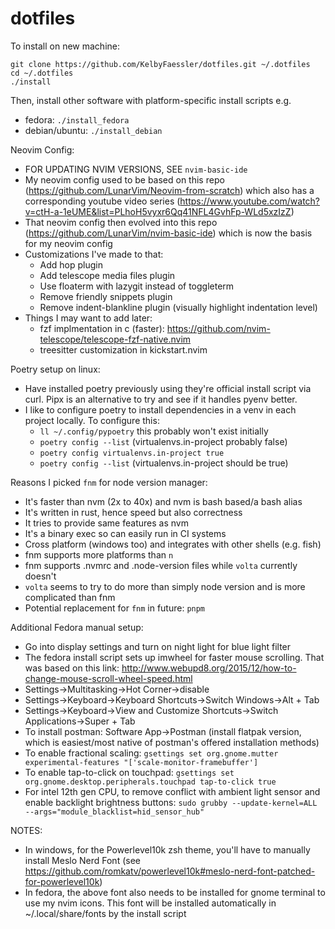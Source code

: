 # dotfiles

To install on new machine:
```
git clone https://github.com/KelbyFaessler/dotfiles.git ~/.dotfiles
cd ~/.dotfiles
./install
```

Then, install other software with platform-specific install scripts e.g. 
- fedora: `./install_fedora`
- debian/ubuntu: `./install_debian`

Neovim Config:
- FOR UPDATING NVIM VERSIONS, SEE `nvim-basic-ide`
- My neovim config used to be based on this repo (https://github.com/LunarVim/Neovim-from-scratch) which also has a corresponding youtube video series (https://www.youtube.com/watch?v=ctH-a-1eUME&list=PLhoH5vyxr6Qq41NFL4GvhFp-WLd5xzIzZ)
- That neovim config then evolved into this repo (https://github.com/LunarVim/nvim-basic-ide) which is now the basis for my neovim config
- Customizations I've made to that:
    - Add hop plugin
    - Add telescope media files plugin
    - Use floaterm with lazygit instead of toggleterm
    - Remove friendly snippets plugin
    - Remove indent-blankline plugin (visually highlight indentation level)
- Things I may want to add later:
    - fzf implmentation in c (faster): https://github.com/nvim-telescope/telescope-fzf-native.nvim
    - treesitter customization in kickstart.nvim

Poetry setup on linux:
- Have installed poetry previously using they're official install script via curl. Pipx is an alternative to try and see if it handles pyenv better.
- I like to configure poetry to install dependencies in a venv in each project locally. To configure this:
    - `ll ~/.config/pypoetry` this probably won't exist initially
    - `poetry config --list` (virtualenvs.in-project probably false)
    - `poetry config virtualenvs.in-project true`
    - `poetry config --list` (virtualenvs.in-project should be true)

Reasons I picked `fnm` for node version manager:
- It's faster than nvm (2x to 40x) and nvm is bash based/a bash alias
- It's written in rust, hence speed but also correctness
- It tries to provide same features as nvm
- It's a binary exec so can easily run in CI systems
- Cross platform (windows too) and integrates with other shells (e.g. fish)
- fnm supports more platforms than `n`
- fnm supports .nvmrc and .node-version files while `volta` currently doesn't
- `volta` seems to try to do more than simply node version and is more complicated than fnm
- Potential replacement for `fnm` in future: `pnpm`

Additional Fedora manual setup:
- Go into display settings and turn on night light for blue light filter
- The fedora install script sets up imwheel for faster mouse scrolling. That was based on this link: http://www.webupd8.org/2015/12/how-to-change-mouse-scroll-wheel-speed.html
- Settings->Multitasking->Hot Corner->disable
- Settings->Keyboard->Keyboard Shortcuts->Switch Windows->Alt + Tab
- Settings->Keyboard->View and Customize Shortcuts->Switch Applications->Super + Tab
- To install postman: Software App->Postman (install flatpak version, which is easiest/most native of postman's offered installation methods)
- To enable fractional scaling: `gsettings set org.gnome.mutter experimental-features "['scale-monitor-framebuffer']`
- To enable tap-to-click on touchpad: `gsettings set org.gnome.desktop.peripherals.touchpad tap-to-click true`
- For intel 12th gen CPU, to remove conflict with ambient light sensor and enable backlight brightness buttons: `sudo grubby --update-kernel=ALL --args="module_blacklist=hid_sensor_hub"`

NOTES:
- In windows, for the Powerlevel10k zsh theme, you'll have to manually install Meslo Nerd Font (see https://github.com/romkatv/powerlevel10k#meslo-nerd-font-patched-for-powerlevel10k)
- In fedora, the above font also needs to be installed for gnome terminal to use my nvim icons. This font will be installed automatically in ~/.local/share/fonts by the install script
